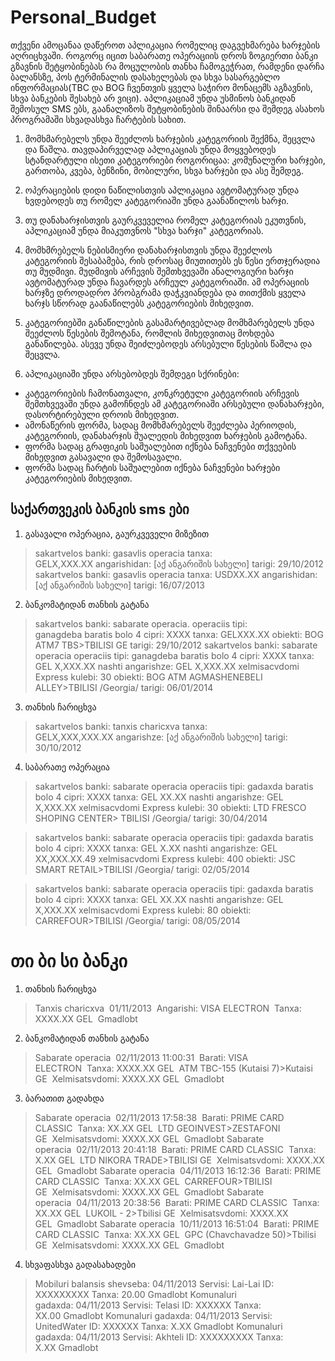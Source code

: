 # Personal_Budget

თქვენი ამოცანაა დაწეროთ აპლიკაცია რომელიც დაგვეხმარება ხარჯების აღრიცხვაში. როგორც იცით საბარათე ოპერაციის დროს ზოგიერთი ბანკი გზავნის შეტყობინებას რა მოცულობის თანხა ჩამოგეჭრათ, რამდენი დარჩა ბალანსზე, პოს ტერმინალის დასახელებას და სხვა სასარგებლო ინფორმაციას(TBC და BOG ჩვენთვის ყველა საჭირო მონაცემს აგზავნის, სხვა ბანკების შესახებ არ ვიცი). აპლიკაციამ უნდა უსმინოს ბანკიდან შემოსულ SMS ებს, გაანალიზოს შეტყობინების შინაარსი და შემდეგ ასახოს პროგრამაში 
სხვადასხვა ჩარტების სახით.

1. მომხმარებელს უნდა შეეძლოს ხარჯების კატეგორიის შექმნა, შეცვლა და წაშლა. თავდაპირველად აპლიკაციას უნდა მოყვებოდეს სტანდარტული ისეთი კატეგორიები როგორიცაა: კომუნალური ხარჯები, გართობა, კვება, ბენზინი, მობილური, სხვა ხარჯები და ასე შემდეგ.

2. ოპერაციების დიდი ნაწილისთვის აპლიკაცია ავტომატურად უნდა ხვდებოდეს თუ რომელ კატეგორიაში უნდა გაანაწილოს ხარჯი.

3. თუ დანახარჯისთვის გაურკვეველია რომელ კატეგორიას ეკუთვნის, აპლიკაციამ უნდა მიაკუთვნოს "სხვა ხარჯი" კატეგორიას.

4. მომხმრებელს ნებისმიერი დანახარჯისთვის უნდა შეეძლოს კატეგორიის შესაბამება, რის დროსაც მიუთითებს ეს წესი ერთჯერადია თუ მუდმივი. მუდმივის არჩევის შემთხვევაში ანალოგიური ხარჯი ავტომატურად უნდა ჩავარდეს არჩეულ კატეგორიაში. ამ ოპერაციის ხარჯზე დროდადრო პრობგრამა დაჭკვიანდება და თითქმის ყველა ხარჯს სწორად გაანაწილებს კატეგორიების მიხედვით.

5. კატეგორიებში განაწილების გასამარტივებლად მომხმარებელს უნდა შეეძლოს წესების შემოტანა, რომლის მიხედვითაც მოხდება განაწილება. ასევე უნდა შეიძლებოდეს არსებული წესების წაშლა და შეცვლა.

6. აპლიკაციაში უნდა არსებობდეს შემდეგი სქრინები:
  - კატეგორიების ჩამონათვალი, კონკრეტული კატეგორიის არჩევის შემთხვევაში უნდა გამოჩნდეს ამ კატეგორიაში არსებული დანახარჯები, დასორტირებული დროის მიხედვით.
  - ამონაწერის ფორმა, სადაც მომხმარებელს შეეძლება პერიოდის, კატეგორიის, დანახარჯის შუალედის მიხედვით ხარჯების გამოტანა.
  - ფორმა სადაც გრაფიკის საშუალებით იქნება ნაჩვენები თქვეების მიხედვით გასავალი და შემოსავალი.
  - ფორმა სადაც ჩარტის საშუალებით იქნება ნაჩვენები ხარჯები კატეგორიების მიხედვით.

საქართვეკის ბანკის sms ები
-------------------------
1. გასავალი ოპერაცია, გაურკვეველი მიზეზით

> sakartvelos banki: gasavlis operacia tanxa: GELX,XXX.XX angarishidan: [აქ ანგარიშის სახელი] tarigi: 29/10/2012
> sakartvelos banki: gasavlis operacia tanxa: USDXX.XX angarishidan: [აქ ანგარიშის სახელი] tarigi: 16/07/2013

2. ბანკომატიდან თანხის გატანა

> sakartvelos banki: sabarate operacia. operaciis tipi: ganagdeba baratis bolo 4 cipri: XXXX tanxa: GELXXX.XX obiekti: BOG ATM7 TBS>TBILISI                  GE tarigi: 29/10/2012
> sakartvelos banki: sabarate operacia operaciis tipi: ganagdeba baratis bolo 4 cipri: XXXX tanxa: GEL X,XXX.XX nashti angarishze: GEL X,XXX.XX xelmisacvdomi Express kulebi: 30 obiekti: BOG ATM AGMASHENEBELI ALLEY>TBILISI /Georgia/ tarigi: 06/01/2014

3. თანხის ჩარიცხვა

> sakartvelos banki: tanxis charicxva tanxa: GELX,XXX,XXX.XX angarishze: [აქ ანგარიშის სახელი] tarigi: 30/10/2012

4. საბარათე ოპერაცია

> sakartvelos banki: sabarate operacia operaciis tipi: gadaxda baratis bolo 4 cipri: XXXX tanxa: GEL XX.XX nashti angarishze: GEL X,XXX.XX xelmisacvdomi Express kulebi: 30 obiekti: LTD FRESCO SHOPING CENTER> TBILISI /Georgia/ tarigi: 30/04/2014

> sakartvelos banki: sabarate operacia operaciis tipi: gadaxda baratis bolo 4 cipri: XXXX tanxa: GEL X.XX nashti angarishze: GEL XX,XXX.XX.49 xelmisacvdomi Express kulebi: 400 obiekti: JSC SMART RETAIL>TBILISI /Georgia/ tarigi: 02/05/2014

> sakartvelos banki: sabarate operacia operaciis tipi: gadaxda baratis bolo 4 cipri: XXXX tanxa: GEL XX.XX nashti angarishze: GEL X,XXX.XX xelmisacvdomi Express kulebi: 80 obiekti: CARREFOUR>TBILISI /Georgia/ tarigi: 08/05/2014


თი ბი სი ბანკი
==============
1. თანხის ჩარიცხვა

> Tanxis charicxva  01/11/2013  Angarishi: VISA ELECTRON  Tanxa: XXXX.XX GEL  Gmadlobt

2. ბანკომატიდან თანხის გატანა

> Sabarate operacia  02/11/2013 11:00:31  Barati: VISA ELECTRON  Tanxa: XXXX.XX GEL  ATM TBC-155 (Kutaisi 7)>Kutaisi GE  Xelmisatsvdomi: XXXX.XX GEL  Gmadlobt

3. ბარათით გადახდა

> Sabarate operacia  02/11/2013 17:58:38  Barati: PRIME CARD CLASSIC  Tanxa: XX.XX GEL  LTD GEOINVEST>ZESTAFONI GE  Xelmisatsvdomi: XXXX.XX GEL  Gmadlobt
> Sabarate operacia  02/11/2013 20:41:18  Barati: PRIME CARD CLASSIC  Tanxa: X.XX GEL  LTD NIKORA TRADE>TBILISI GE  Xelmisatsvdomi: XXXX.XX GEL  Gmadlobt
> Sabarate operacia  04/11/2013 16:12:36  Barati: PRIME CARD CLASSIC  Tanxa: XX.XX GEL  CARREFOUR>TBILISI GE  Xelmisatsvdomi: XXXX.XX GEL  Gmadlobt
> Sabarate operacia  04/11/2013 20:38:56  Barati: PRIME CARD CLASSIC  Tanxa: XX.XX GEL  LUKOIL - 2>Tbilisi GE  Xelmisatsvdomi: XXXX.XX GEL  Gmadlobt
> Sabarate operacia  10/11/2013 16:51:04  Barati: PRIME CARD CLASSIC  Tanxa: XX.XX GEL  GPC (Chavchavadze 50)>Tbilisi GE  Xelmisatsvdomi: XXXX.XX GEL  Gmadlobt

4. სხვაფასხვა გადასახადები

> Mobiluri balansis shevseba: 04/11/2013 Servisi: Lai-Lai ID: XXXXXXXXX Tanxa: 20.00 Gmadlobt
> Komunaluri gadaxda: 04/11/2013 Servisi: Telasi ID: XXXXXX Tanxa: XX.00 Gmadlobt
> Komunaluri gadaxda: 04/11/2013 Servisi: UnitedWater ID: XXXXXX Tanxa: X.XX Gmadlobt
Komunaluri gadaxda: 04/11/2013 Servisi: Akhteli ID: XXXXXXXXX Tanxa: X.XX Gmadlobt


